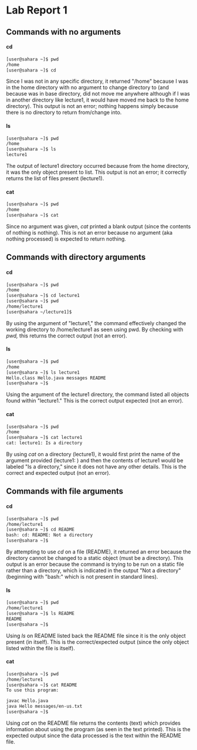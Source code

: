 # Lab Report 1

## Commands with no arguments
#### cd
```bash
[user@sahara ~]$ pwd
/home
[user@sahara ~]$ cd
```
Since I was not in any specific directory, it returned "/home" because I was in the home directory with no argument to change directory to (and because was in base directory, did not move me anywhere although if I was in another directory like lecture1, it would have moved me back to the home directory). This output is not an error; nothing happens simply because there is no directory to return from/change into.

#### ls
```bash
[user@sahara ~]$ pwd
/home
[user@sahara ~]$ ls
lecture1
```
The output of lecture1 directory occurred because from the home directory, it was the only object present to list. This output is not an error; it correctly returns the list of files present (lecture1).

#### cat
```bash
[user@sahara ~]$ pwd
/home
[user@sahara ~]$ cat

```

Since no argument was given, *cat* printed a blank output (since the contents of nothing is nothing). This is not an error because no argument (aka nothing processed) is expected to return nothing.

## Commands with directory arguments
#### cd
```bash
[user@sahara ~]$ pwd
/home
[user@sahara ~]$ cd lecture1
[user@sahara ~]$ pwd
/home/lecture1
[user@sahara ~/lecture1]$
```

By using the argument of "lecture1," the command effectively changed the working directory to /home/lecture1 as seen using pwd. By checking with *pwd,* this returns the correct output (not an error).

#### ls
```bash
[user@sahara ~]$ pwd
/home
[user@sahara ~]$ ls lecture1
Hello.class Hello.java messages README
[user@sahara ~]$
```

Using the argument of the lecture1 directory, the command listed all objects found within "lecture1." This is the correct output expected (not an error).

#### cat
```bash
[user@sahara ~]$ pwd
/home
[user@sahara ~]$ cat lecture1
cat: lecture1: Is a directory
```

By using *cat* on a directory (lecture1), it would first print the name of the argument provided (lecture1: ) and then the contents of lecture1 would be labeled "Is a directory," since it does not have any other details. This is the correct and expected output (not an error).

## Commands with file arguments
#### cd
```bash
[user@sahara ~]$ pwd
/home/lecture1
[user@sahara ~]$ cd README
bash: cd: README: Not a directory
[user@sahara ~]$
```

By attempting to use *cd* on a file (README), it returned an error because the directory cannot be changed to a static object (must be a directory). This output is an error because the command is trying to be run on a static file rather than a directory, which is indicated in the output "Not a directory" (beginning with "bash:" which is not present in standard lines).

#### ls
```bash
[user@sahara ~]$ pwd
/home/lecture1
[user@sahara ~]$ ls README
README
[user@sahara ~]$
```
Using *ls* on README listed back the README file since it is the only object present (in itself). This is the correct/expected output (since the only object listed within the file is itself).

#### cat
```bash
[user@sahara ~]$ pwd
/home/lecture1
[user@sahara ~]$ cat README
To use this program:

javac Hello.java
java Hello messages/en-us.txt
[user@sahara ~]$
```

Using *cat* on the README file returns the contents (text) which provides information about using the program (as seen in the text printed). This is the expected output since the data processed is the text within the README file.



